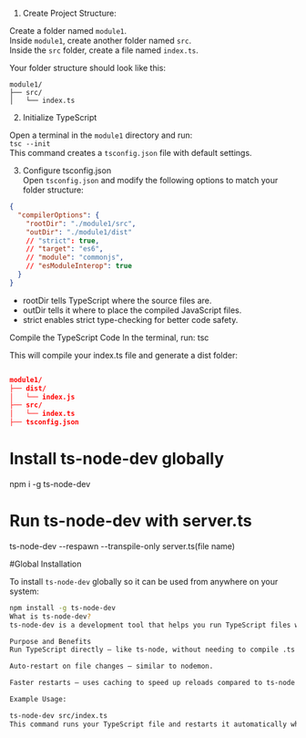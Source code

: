 1. Create Project Structure:

Create a folder named `module1`.  
Inside `module1`, create another folder named `src`.  
Inside the `src` folder, create a file named `index.ts`.

Your folder structure should look like this:

```
module1/
├── src/
│   └── index.ts
```




2. Initialize TypeScript

Open a terminal in the `module1` directory and run:  
`tsc --init`  
This command creates a `tsconfig.json` file with default settings.

3. Configure tsconfig.json  
Open `tsconfig.json` and modify the following options to match your folder structure:

```json
{
  "compilerOptions": {
    "rootDir": "./module1/src",
    "outDir": "./module1/dist"
    // "strict": true,
    // "target": "es6",
    // "module": "commonjs",
    // "esModuleInterop": true
  }
}
```
* rootDir tells TypeScript where the source files are.
* outDir tells it where to place the compiled JavaScript files.
* strict enables strict type-checking for better code safety.

Compile the TypeScript Code
In the terminal, run:
tsc

This will compile your index.ts file and generate a dist folder:

```json

module1/
├── dist/
│   └── index.js
├── src/
│   └── index.ts
├── tsconfig.json

```

# Install ts-node-dev globally
npm i -g ts-node-dev

# Run ts-node-dev with server.ts
ts-node-dev --respawn --transpile-only server.ts(file name)


#Global Installation

To install `ts-node-dev` globally so it can be used from anywhere on your system:

```bash
npm install -g ts-node-dev
What is ts-node-dev?
ts-node-dev is a development tool that helps you run TypeScript files without manual compilation, and automatically restarts your app when you make changes.

Purpose and Benefits
Run TypeScript directly – like ts-node, without needing to compile .ts files.

Auto-restart on file changes – similar to nodemon.

Faster restarts – uses caching to speed up reloads compared to ts-node + nodemon.

Example Usage:

ts-node-dev src/index.ts
This command runs your TypeScript file and restarts it automatically when your code changes.